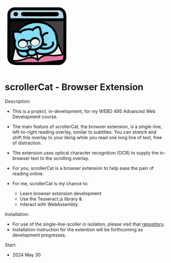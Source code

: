 <img src="scrollerCatExtension/images/scrollerCat-logo.png" alt="scrollerCat Logo" width="200" height="200">

# scrollerCat - Browser Extension

Description: 

- This is a project, in-development, for my WEBD 495 Advanced Web Development course.
- The main feature of scrollerCat, the browser extension, is a single-line, left-to-right reading overlay, similar to subtitles.
You can stretch and shift this overlay to your liking while you read one long line of text, free of distraction.
- The extension uses optical character recognition (OCR) to supply the in-browser text to the scrolling overlay.

- For you, scrollerCat is a browser extension to help ease the pain of reading online.
  
- For me, scrollerCat is my chance to:
  -  Learn browser extension development
  -  Use the Tesseract.js library
  &
  - Interact with WebAssembly.
  

Installation:

  - For use of the single-line-scoller in isolation, please visit that <a href="https://github.com/JLobbes/phone-reader-project">repository</a>.
  - Installation instruction for the extention will be forthcoming as development progresses.

Start:

- 2024 May 30
